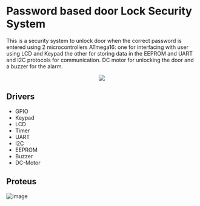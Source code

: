 # Password based door Lock Security System
This is a security system to unlock door when the correct password is entered using 2 microcontrollers ATmega16: one for interfacing with user using LCD and Keypad the other for storing data in the EEPROM and UART and I2C protocols for communication.
DC motor for unlocking the door and a buzzer for the alarm.</br>
<p align="center">
  <img src="https://user-images.githubusercontent.com/29601694/200149002-83f40d8e-8917-4ea4-8ab4-2e8c942eaba1.png" />
</p>

## Drivers
* GPIO
* Keypad
* LCD
* Timer
* UART
* I2C
* EEPROM
* Buzzer
* DC-Motor

## Proteus
![image](https://user-images.githubusercontent.com/29601694/200149072-6ecda96f-1111-4fc4-89d9-2ece3a620547.png)
